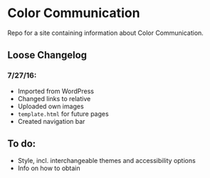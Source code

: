 # Color Communication

Repo for a site containing information about Color Communication.

## Loose Changelog

### 7/27/16:
- Imported from WordPress
- Changed links to relative
- Uploaded own images
- `template.html` for future pages
- Created navigation bar

## To do:

- Style, incl. interchangeable themes and accessibility options
- Info on how to obtain
